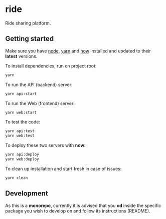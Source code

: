 # ride

Ride sharing platform.

## Getting started

Make sure you have [node](https://nodejs.org), [yarn](https://yarnpkg.com) and [now](https://zeit.co/now) installed and updated to their **latest** versions.

To install dependencies, run on project root:

```sh
yarn
```

To run the API (backend) server:

```sh
yarn api:start
```

To run the Web (frontend) server:

```sh
yarn web:start
```

To test the code:
```sh
yarn api:test
yarn web:test
```

To deploy these two servers with **now**:

```sh
yarn api:deploy
yarn web:deploy
```

To clean up installation and start fresh in case of issues:

```sh
yarn clean
```

## Development

As this is a **monorepo**, currently it is advised that you **cd** inside the specific package you wish to develop on and follow its instructions (README).
